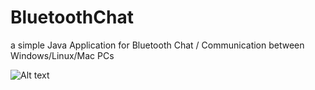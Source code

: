 # BluetoothChat
a simple Java Application for Bluetooth Chat / Communication between Windows/Linux/Mac PCs

![Alt text](/../master/btchat.png?raw=true "Screenshot")
